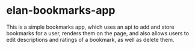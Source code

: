 # elan-bookmarks-app

This is a simple bookmarks app, which uses an api to add and store bookmarks for a user, renders them on the page, and also allows users to edit descriptions and ratings of a bookmark, as well as delete them.
